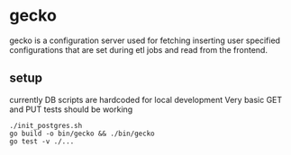 # gecko

gecko is a configuration server used for fetching inserting user specified configurations that are set during etl jobs and read from the frontend.

## setup

currently DB scripts are hardcoded for local development
Very basic GET and PUT tests should be working

```
./init_postgres.sh
go build -o bin/gecko && ./bin/gecko
go test -v ./...
```
